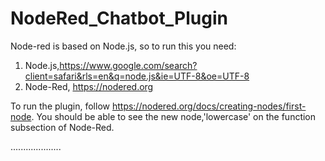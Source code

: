 # NodeRed_Chatbot_Plugin

Node-red is based on Node.js, so to run this you need:

1. Node.js,https://www.google.com/search?client=safari&rls=en&q=node.js&ie=UTF-8&oe=UTF-8
2. Node-Red, https://nodered.org

To run the plugin, follow https://nodered.org/docs/creating-nodes/first-node. You should be able to see the new node,'lowercase' on the function subsection of Node-Red.

....................
